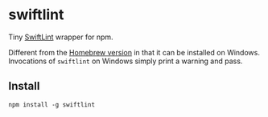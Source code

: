 # swiftlint

Tiny [SwiftLint](https://github.com/realm/SwiftLint) wrapper for npm.

Different from the [Homebrew version](https://github.com/realm/SwiftLint#installation) in that it can be installed on Windows. Invocations of `swiftlint` on Windows simply print a warning and pass.

## Install

```
npm install -g swiftlint
```
